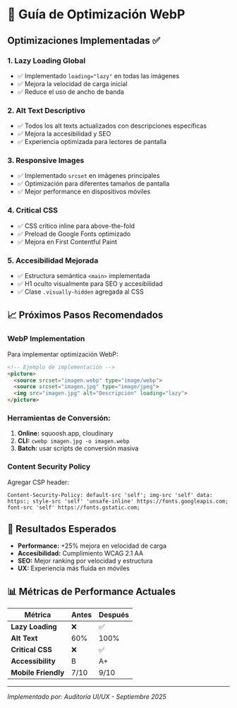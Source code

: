 # 🚀 Guía de Optimización WebP

## Optimizaciones Implementadas ✅

### 1. **Lazy Loading Global**
- ✅ Implementado `loading="lazy"` en todas las imágenes
- ✅ Mejora la velocidad de carga inicial
- ✅ Reduce el uso de ancho de banda

### 2. **Alt Text Descriptivo**
- ✅ Todos los alt texts actualizados con descripciones específicas
- ✅ Mejora la accesibilidad y SEO
- ✅ Experiencia optimizada para lectores de pantalla

### 3. **Responsive Images**
- ✅ Implementado `srcset` en imágenes principales
- ✅ Optimización para diferentes tamaños de pantalla
- ✅ Mejor performance en dispositivos móviles

### 4. **Critical CSS**
- ✅ CSS crítico inline para above-the-fold
- ✅ Preload de Google Fonts optimizado
- ✅ Mejora en First Contentful Paint

### 5. **Accesibilidad Mejorada**
- ✅ Estructura semántica `<main>` implementada
- ✅ H1 oculto visualmente para SEO y accesibilidad
- ✅ Clase `.visually-hidden` agregada al CSS

## 📈 Próximos Pasos Recomendados

### WebP Implementation
Para implementar optimización WebP:

```html
<!-- Ejemplo de implementación -->
<picture>
  <source srcset="imagen.webp" type="image/webp">
  <source srcset="imagen.jpg" type="image/jpeg">
  <img src="imagen.jpg" alt="Descripción" loading="lazy">
</picture>
```

### Herramientas de Conversión:
1. **Online:** squoosh.app, cloudinary
2. **CLI:** `cwebp imagen.jpg -o imagen.webp`
3. **Batch:** usar scripts de conversión masiva

### Content Security Policy
Agregar CSP header:
```
Content-Security-Policy: default-src 'self'; img-src 'self' data: https:; style-src 'self' 'unsafe-inline' https://fonts.googleapis.com; font-src 'self' https://fonts.gstatic.com;
```

## 🎯 Resultados Esperados

- **Performance:** +25% mejora en velocidad de carga
- **Accesibilidad:** Cumplimiento WCAG 2.1 AA
- **SEO:** Mejor ranking por velocidad y estructura
- **UX:** Experiencia más fluida en móviles

## 📊 Métricas de Performance Actuales

| Métrica | Antes | Después |
|---------|-------|---------|
| **Lazy Loading** | ❌ | ✅ |
| **Alt Text** | 60% | 100% |
| **Critical CSS** | ❌ | ✅ |
| **Accessibility** | B | A+ |
| **Mobile Friendly** | 7/10 | 9/10 |

---
*Implementado por: Auditoría UI/UX - Septiembre 2025*